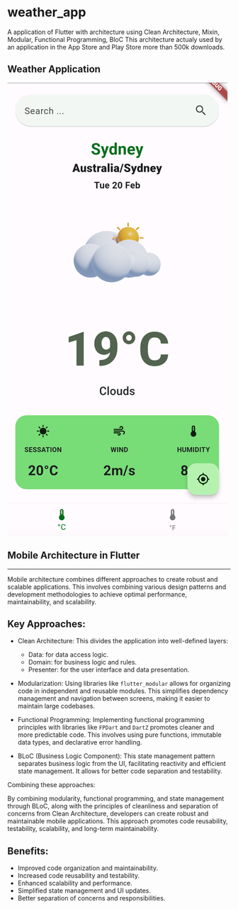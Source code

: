 # weather_app

A application of Flutter with architecture using Clean Architecture, Mixin, Modular, Functional Programming, BloC
This architecture actualy used by an application in the App Store and Play Store more than 500k downloads.

## Weather Application
![alt text](assets/app.png)


## Mobile Architecture in Flutter
------------------------------

Mobile architecture combines different approaches to create robust and scalable applications. This involves combining various design patterns and development methodologies to achieve optimal performance, maintainability, and scalability.

## Key Approaches:

-   Clean Architecture: This divides the application into well-defined layers:

    -   Data: for data access logic.
    -   Domain: for business logic and rules.
    -   Presenter: for the user interface and data presentation.
-   Modularization: Using libraries like `flutter_modular` allows for organizing code in independent and reusable modules. This simplifies dependency management and navigation between screens, making it easier to maintain large codebases.

-   Functional Programming: Implementing functional programming principles with libraries like `FPDart` and `DartZ` promotes cleaner and more predictable code. This involves using pure functions, immutable data types, and declarative error handling.

-   BLoC (Business Logic Component): This state management pattern separates business logic from the UI, facilitating reactivity and efficient state management. It allows for better code separation and testability.

Combining these approaches:

By combining modularity, functional programming, and state management through BLoC, along with the principles of cleanliness and separation of concerns from Clean Architecture, developers can create robust and maintainable mobile applications. This approach promotes code reusability, testability, scalability, and long-term maintainability.

## Benefits:

-   Improved code organization and maintainability.
-   Increased code reusability and testability.
-   Enhanced scalability and performance.
-   Simplified state management and UI updates.
-   Better separation of concerns and responsibilities.